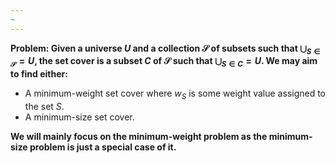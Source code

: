 ```yaml
---
~
---
```

**Problem: Given a universe $U$ and a collection $\mathcal{S}$ of subsets such that $\bigcup_{S \in \mathcal{S}} = U$, the set cover is a subset $C$ of $\mathcal{S}$ such that $\bigcup_{S \in C} = U$. We may aim to find either:**

- A minimum-weight set cover where $w_{S}$ is some weight value assigned to the set $S$.
- A minimum-size set cover.

**We will mainly focus on the minimum-weight problem as the minimum-size problem is just a special case of it.**
